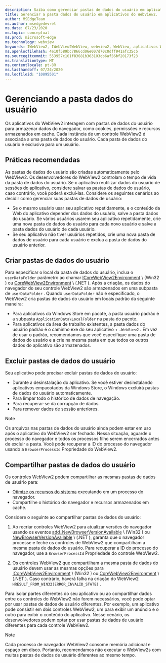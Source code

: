 ```yaml
---
description: Saiba como gerenciar pastas de dados do usuário em aplicativos do WebView2
title: Gerenciar a pasta dados do usuário em aplicativos do WebView2.
author: MSEdgeTeam
ms.author: msedgedevrel
ms.date: 07/23/2020
ms.topic: conceptual
ms.prod: microsoft-edge
ms.technology: webview
keywords: IWebView2, IWebView2WebView, webview2, WebView, aplicativos Win32, Win32, Edge, ICoreWebView2, ICoreWebView2Host, controle do navegador, HTML Edge, pasta dados do usuário
ms.openlocfilehash: 4e10f589bc7866cd06e007d70c0dff941afc35cb
ms.sourcegitcommit: 553957c101f83681b363103cb6af56bf20173f23
ms.translationtype: MT
ms.contentlocale: pt-BR
ms.lasthandoff: 07/24/2020
ms.locfileid: "10895501"
---
```

# Gerenciando a pasta dados do usuário  

Os aplicativos do WebView2 interagem com pastas de dados do usuário para armazenar dados do navegador, como cookies, permissões e recursos armazenados em cache.  Cada instância de um controle WebView2 é associada a uma pasta de dados do usuário.  Cada pasta de dados do usuário é exclusiva para um usuário.  

## Práticas recomendadas  

As pastas de dados do usuário são criadas automaticamente pelo WebView2.  Os desenvolvedores do WebView2 controlam o tempo de vida da pasta de dados do usuário.  Se o aplicativo reutilizar dados do usuário de sessões do aplicativo, considere salvar as pastas de dados do usuário, caso contrário, você poderá excluí-las.  Considere os seguintes cenários ao decidir como gerenciar suas pastas de dados de usuário:  

*   Se o mesmo usuário usar seu aplicativo repetidamente, e o conteúdo da Web do aplicativo depender dos dados do usuário, salve a pasta dados do usuário.  Se vários usuários usarem seu aplicativo repetidamente, crie uma nova pasta de dados do usuário para cada novo usuário e salve a pasta dados do usuário de cada usuário.
*   Se seu aplicativo não tiver usuários repetidos, crie uma nova pasta de dados de usuário para cada usuário e exclua a pasta de dados do usuário anterior.  

## Criar pastas de dados do usuário  

Para especificar o local da pasta de dados do usuário, inclua o `userDataFolder` parâmetro ao chamar [ICoreWebView2Environment](../reference/win32/0-9-538/icorewebview2environment.md) \ (Win32 \) ou [CoreWebView2Environment](../reference/dotnet/0-9-538/microsoft-web-webview2-core-corewebview2environment.md) \ (.NET \).  Após a criação, os dados do navegador do seu controle WebView2 são armazenados em uma subpasta de `userDataFolder` .  Quando `userDataFolder` não é especificado, o WebView2 cria pastas de dados do usuário em locais padrão da seguinte maneira:  

*   Para aplicativos da Windows Store em pacote, a pasta usuário padrão é a subpasta `ApplicationData\LocalFolder` na pasta do pacote.  
*   Para aplicativos da área de trabalho existentes, a pasta dados do usuário padrão é o caminho exe do seu aplicativo + `.WebView2` .  Em vez de usar o padrão, recomendamos que você especifique uma pasta de dados do usuário e a crie na mesma pasta em que todos os outros dados do aplicativo são armazenados.  

## Excluir pastas de dados do usuário  

Seu aplicativo pode precisar excluir pastas de dados do usuário:  

*   Durante a desinstalação do aplicativo.  Se você estiver desinstalando aplicativos empacotados da Windows Store, o Windows excluirá pastas de dados do usuário automaticamente.  
*   Para limpar todo o histórico de dados de navegação.  
*   Para recuperar-se da corrupção de dados.  
*   Para remover dados de sessão anteriores.  

> [!NOTE]
> Os arquivos nas pastas de dados do usuário ainda podem estar em uso após o aplicativo do WebView2 ser fechado.  Nessa situação, aguarde o processo do navegador e todos os processos filho serem encerrados antes de excluir a pasta.  Você pode recuperar a ID do processo do navegador usando a `BrowserProcessId` Propriedade do WebView2.  

## Compartilhar pastas de dados do usuário  

Os controles WebView2 podem compartilhar as mesmas pastas de dados de usuário para:  

*   [Otimize os recursos do sistema](../concepts/process-model.md) executando em um processo do navegador.  
*   Compartilhe o histórico do navegador e recursos armazenados em cache.  

Considere o seguinte ao compartilhar pastas de dados do usuário:  

1.  Ao recriar controles WebView2 para atualizar versões do navegador usando os eventos [add_NewBrowserVersionAvailable](../reference/win32/0-9-538/icorewebview2environment.md#add_newbrowserversionavailable) \ (Win32 \) ou [NewBrowserVersionAvailable](../reference/dotnet/0-9-538/microsoft-web-webview2-core-corewebview2environment.md#newbrowserversionavailable) \ (.NET \), garanta que o navegador processe e feche os controles de WebView2 que compartilham a mesma pasta de dados do usuário.  Para recuperar a ID do processo do navegador, use a `BrowserProcessId` Propriedade do controle WebView2.  

2.  Os controles WebView2 que compartilham a mesma pasta de dados do usuário devem usar as mesmas opções para [ICoreWebView2Environment](../reference/win32/0-9-538/icorewebview2environment.md) \ (Win32 \) ou [CoreWebView2Environment](../reference/dotnet/0-9-538/microsoft-web-webview2-core-corewebview2environment.md) \ (.NET \).  Caso contrário, haverá falha na criação do WebView2 `HRESULT_FROM_WIN32(ERROR_INVALID_STATE)` .  

Para isolar partes diferentes do seu aplicativo ou ao compartilhar dados entre os controles do WebView2 não forem necessários, você pode optar por usar pastas de dados de usuário diferentes.  Por exemplo, um aplicativo pode consistir em dois controles WebView2, um para exibir um anúncio e o outro para exibir o conteúdo do aplicativo.  Nesse cenário, os desenvolvedores podem optar por usar pastas de dados de usuário diferentes para cada controle WebView2.  

> [!NOTE]
> Cada processo de navegador WebView2 consome memória adicional e espaço em disco.  Portanto, recomendamos não executar o WebView2s com muitas pastas de dados de usuário diferentes ao mesmo tempo.  
